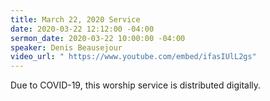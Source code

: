 ```yaml
---
title: March 22, 2020 Service
date: 2020-03-22 12:12:00 -04:00
sermon_date: 2020-03-22 10:00:00 -04:00
speaker: Denis Beausejour
video_url: " https://www.youtube.com/embed/ifasIUlL2gs"
---
```


Due to COVID-19, this worship service is distributed digitally.